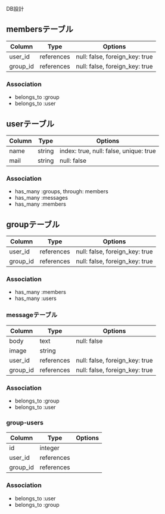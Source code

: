 DB設計
## membersテーブル

|Column|Type|Options|
|------|----|-------|
|user_id|references|null: false, foreign_key: true|
|group_id|references|null: false, foreign_key: true|

### Association
- belongs_to :group
- belongs_to :user

## userテーブル

|Column|Type|Options|
|------|----|-------|
|name|string|index: true, null: false, unique: true|
|mail|string|null: false|

### Association
- has_many :groups, through: members
- has_many :messages
- has_many :members

## groupテーブル

|Column|Type|Options|
|------|----|-------|
|user_id|references|null: false, foreign_key: true|
|group_id|references|null: false, foreign_key: true|

### Association
- has_many :members
- has_many :users

### messageテーブル
Column|Type|Options|
|------|----|-------|
|body|text|null: false|
|image|string|
|user_id|references|null: false, foreign_key: true|
|group_id|references|null: false, foreign_key: true|

### Association
- belongs_to :group
- belongs_to :user

### group-users
Column|Type|Options|
|------|----|-------|
|id|integer|
|user_id|references|
|group_id|references|

### Association
- belongs_to :user
- belongs_to :group